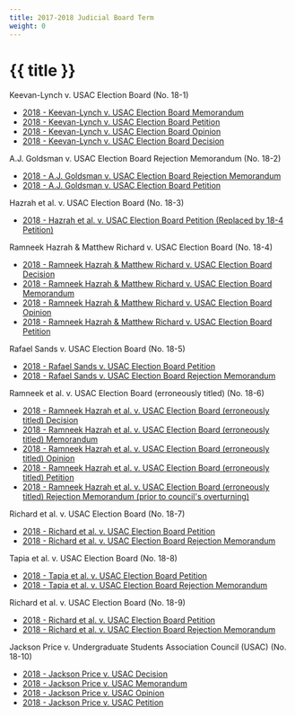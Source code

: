```yaml
---
title: 2017-2018 Judicial Board Term
weight: 0
---
```


# {{ title }}

Keevan-Lynch v. USAC Election Board (No. 18-1)

  - [2018 - Keevan-Lynch v. USAC Election Board Memorandum](/docs/cases/\(18-1\)%20Keevan-Lynch%20v.%20USAC%20Election%20Board%20Memorandum.pdf)
  - [2018 - Keevan-Lynch v. USAC Election Board Petition](/docs/cases/\(18-1\)%20Keevan-Lynch%20v.%20USAC%20Election%20Board%20Petition.pdf)
  - [2018 - Keevan-Lynch v. USAC Election Board Opinion](/docs/cases/\(18-1\)%20Keevan-Lynch%20v.%20USAC%20Election%20Board%20Opinion.pdf)
  - [2018 - Keevan-Lynch v. USAC Election Board Decision](/docs/cases/\(18-1\)%20Keevan-Lynch%20v.%20USAC%20Election%20Board%20Decision.pdf)

A.J. Goldsman v. USAC Election Board Rejection Memorandum (No. 18-2)

  - [2018 - A.J. Goldsman v. USAC Election Board Rejection Memorandum](/docs/cases/\(18-2\)%20A.J.%20Goldsman%20v.%20USAC%20Election%20Board%20Rejection%20Memorandum.pdf)
  - [2018 - A.J. Goldsman v. USAC Election Board Petition](/docs/cases/\(18-2\)%20A.J.%20Goldsman%20v.%20USAC%20Election%20Board%20Petition.pdf)

Hazrah et al. v. USAC Election Board (No. 18-3)

  - [2018 - Hazrah et al. v. USAC Election Board Petition (Replaced by 18-4 Petition)](/docs/cases/\(18-3\)%20Hazrah%20et%20al.%20v.%20USAC%20Election%20Board%20Petition%20\(Replaced%20by%2018-4%20Petition\).pdf)

Ramneek Hazrah & Matthew Richard v. USAC Election Board (No. 18-4)

  - [2018 - Ramneek Hazrah & Matthew Richard v. USAC Election Board Decision](/docs/cases/\(18-4\)%20Ramneek%20Hazrah%20&%20Matthew%20Richard%20v.%20USAC%20Election%20Board%20Decision.pdf)
  - [2018 - Ramneek Hazrah & Matthew Richard v. USAC Election Board Memorandum](/docs/cases/\(18-4\)%20Ramneek%20Hazrah%20&%20Matthew%20Richard%20v.%20USAC%20Election%20Board%20Memorandum.pdf)
  - [2018 - Ramneek Hazrah & Matthew Richard v. USAC Election Board Opinion](/docs/cases/\(18-4\)%20Ramneek%20Hazrah%20&%20Matthew%20Richard%20v.%20USAC%20Election%20Board%20Opinion.pdf)
  - [2018 - Ramneek Hazrah & Matthew Richard v. USAC Election Board Petition](/docs/cases/\(18-4\)%20Ramneek%20Hazrah%20&%20Matthew%20Richard%20v.%20USAC%20Election%20Board%20Petition.pdf)

Rafael Sands v. USAC Election Board (No. 18-5)

  - [2018 - Rafael Sands v. USAC Election Board Petition](/docs/cases/\(18-5\)%20Rafael%20Sands%20v.%20USAC%20Election%20Board%20Petition.pdf)
  - [2018 - Rafael Sands v. USAC Election Board Rejection Memorandum](/docs/cases/\(18-5\)%20Rafael%20Sands%20v.%20USAC%20Election%20Board%20Rejection%20Memorandum.pdf)

Ramneek et al. v. USAC Election Board (erroneously titled) (No. 18-6)

  - [2018 - Ramneek Hazrah et al. v. USAC Election Board (erroneously titled) Decision](/docs/cases/\(18-6\)%20Ramneek%20Hazrah%20et%20al.%20v.%20USAC%20Election%20Board%20\(erroneously%20titled\)%20Decision.pdf)
  - [2018 - Ramneek Hazrah et al. v. USAC Election Board (erroneously titled) Memorandum](/docs/cases/\(18-6\)%20Ramneek%20Hazrah%20et%20al.%20v.%20USAC%20Election%20Board%20\(erroneously%20titled\)%20Memorandum.pdf)
  - [2018 - Ramneek Hazrah et al. v. USAC Election Board (erroneously titled) Opinion](/docs/cases/\(18-6\)%20Ramneek%20Hazrah%20et%20al.%20v.%20USAC%20Election%20Board%20\(erroneously%20titled\)%20Opinion.pdf)
  - [2018 - Ramneek Hazrah et al. v. USAC Election Board (erroneously titled) Petition](/docs/cases/\(18-6\)%20Ramneek%20Hazrah%20et%20al.%20v.%20USAC%20Election%20Board%20\(erroneously%20titled\)%20Petition.pdf)
  - [2018 - Ramneek Hazrah et al. v. USAC Election Board (erroneously titled) Rejection Memorandum (prior to council's overturning)](/docs/cases/\(18-6\)%20Ramneek%20Hazrah%20et%20al.%20v.%20USAC%20Election%20Board%20\(erroneously%20titled\)%20Rejection%20Memorandum%20\(prior%20to%20council's%20overturning\).pdf)

Richard et al. v. USAC Election Board (No. 18-7)

  - [2018 - Richard et al. v. USAC Election Board Petition](/docs/cases/\(18-7\)%20Richard%20et%20al.%20v.%20USAC%20Election%20Board%20Petition.pdf)
  - [2018 - Richard et al. v. USAC Election Board Rejection Memorandum](/docs/cases/\(18-7\)%20Richard%20et%20al.%20v.%20USAC%20Election%20Board%20Rejection%20Memorandum.pdf)

Tapia et al. v. USAC Election Board (No. 18-8)

  - [2018 - Tapia et al. v. USAC Election Board Petition](/docs/cases/\(18-8\)%20Tapia%20et%20al.%20v.%20USAC%20Election%20Board%20Petition.pdf)
  - [2018 - Tapia et al. v. USAC Election Board Rejection Memorandum](/docs/cases/\(18-8\)%20Tapia%20et%20al.%20v.%20USAC%20Election%20Board%20Rejection%20Memorandum.pdf)

Richard et al. v. USAC Election Board (No. 18-9)

  - [2018 - Richard et al. v. USAC Election Board Petition](/docs/cases/\(18-9\)%20Richard%20et%20al.%20v.%20USAC%20Election%20Board%20Petition.pdf)
  - [2018 - Richard et al. v. USAC Election Board Rejection Memorandum](/docs/cases/\(18-9\)%20Richard%20et%20al.%20v.%20USAC%20Election%20Board%20Rejection%20Memorandum.pdf)

Jackson Price v. Undergraduate Students Association Council (USAC) (No. 18-10)

  - [2018 - Jackson Price v. USAC Decision](/docs/cases/\(18-10\)%20Jackson%20Price%20v.%20USAC%20Decision.pdf)
  - [2018 - Jackson Price v. USAC Memorandum](/docs/cases/\(18-10\)%20Jackson%20Price%20v.%20USAC%20Memorandum.pdf)
  - [2018 - Jackson Price v. USAC Opinion](/docs/cases/\(18-10\)%20Jackson%20Price%20v.%20USAC%20Opinion.pdf)
  - [2018 - Jackson Price v. USAC Petition](/docs/cases/\(18-10\)%20Jackson%20Price%20v.%20USAC%20Petition.pdf)
